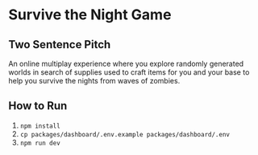 # Survive the Night Game

## Two Sentence Pitch

An online multiplay experience where you explore randomly generated worlds in search of supplies used to craft items for you and your base to help you survive the nights from waves of zombies.

## How to Run

1. `npm install`
2. `cp packages/dashboard/.env.example packages/dashboard/.env`
3. `npm run dev`
